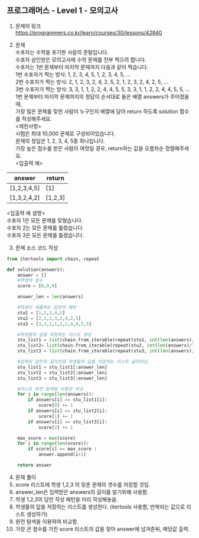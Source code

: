 프로그래머스 - Level 1 - 모의고사
-------------

1. 문제의 링크   
https://programmers.co.kr/learn/courses/30/lessons/42840    

2. 문제    
수포자는 수학을 포기한 사람의 준말입니다.         
수포자 삼인방은 모의고사에 수학 문제를 전부 찍으려 합니다.   
수포자는 1번 문제부터 마지막 문제까지 다음과 같이 찍습니다.      
1번 수포자가 찍는 방식: 1, 2, 3, 4, 5, 1, 2, 3, 4, 5, ...    
2번 수포자가 찍는 방식: 2, 1, 2, 3, 2, 4, 2, 5, 2, 1, 2, 3, 2, 4, 2, 5, ...  
3번 수포자가 찍는 방식: 3, 3, 1, 1, 2, 2, 4, 4, 5, 5, 3, 3, 1, 1, 2, 2, 4, 4, 5, 5, ...  
1번 문제부터 마지막 문제까지의 정답이 순서대로 들은 배열 answers가 주어졌을 때,   
가장 많은 문제를 맞힌 사람이 누구인지 배열에 담아 return 하도록 solution 함수를 작성해주세요.    
<제한사항>      
시험은 최대 10,000 문제로 구성되어있습니다.     
문제의 정답은 1, 2, 3, 4, 5중 하나입니다.       
가장 높은 점수를 받은 사람이 여럿일 경우, return하는 값을 오름차순 정렬해주세요.               
<입출력 예>     

|answer|return|
|-----------|------|   
|[1,2,3,4,5]|[1]|
|[1,3,2,4,2]|[1,2,3]|

<입출력 예 설명>      
수포자 1은 모든 문제를 맞혔습니다.        
수포자 2는 모든 문제를 틀렸습니다.        
수포자 3은 모든 문제를 틀렸습니다.            
    
3. 문제 소스 코드 작성      
```python
from itertools import chain, repeat

def solution(answers):
    answer = []
    #학생의 점수
    score = [0,0,0]

    answer_len = len(answers)

    #학생이 제출하는 답안의 패턴
    stu1 = [1,2,3,4,5]
    stu2 = [2,1,2,3,2,4,2,5]
    stu3 = [3,3,1,1,2,2,4,4,5,5]

    #학생들의 답을 저장하는 리스트 생성
    stu_list1 = list(chain.from_iterable(repeat(stu1, int(len(answers)/len(stu1))+1)))
    stu_list2= list(chain.from_iterable(repeat(stu2, int(len(answers)/len(stu2))+1)))
    stu_list3 = list(chain.from_iterable(repeat(stu3, int(len(answers)/len(stu3))+1)))    

    #입력된 답안의 길이만큼 학생들의 답을 저장하는 리스트 슬라이싱.
    stu_list1 = stu_list1[:answer_len]
    stu_list2 = stu_list2[:answer_len]
    stu_list3 = stu_list3[:answer_len]   

    #리스트 완전 탐색을 이용한 비교
    for i in range(len(answers)):
        if answers[i] == stu_list1[i]:
            score[0] += 1
        if answers[i] == stu_list2[i]:
            score[1] += 1
        if answers[i] == stu_list3[i]:
            score[2] += 1                 

    max_score = max(score)
    for i in range(len(score)):
        if score[i] == max_score :
            answer.append(i+1)     

    return answer
```

4. 문제 풀이       
1. score 리스트에 학생 1,2,3 의 맞춘 문제의 갯수를 저장할 것임.    
2. answer_len은 입력받은 answers의 길이를 알기위해 사용함.     
3. 학생 1,2,3의 답안 작성 패턴을 미리 작성해놓음.       
4. 학생들의 답을 저장하는 리스트를 생성한다. (itertools 사용함, 반복되는 값으로 리스트 생성하기)       
5. 완전 탐색을 이용하여 비교함.         
6. 가장 큰 점수를 가진 score 리스트의 값을 찾아 answer에 넘겨준뒤, 해당값 출력.       


  
